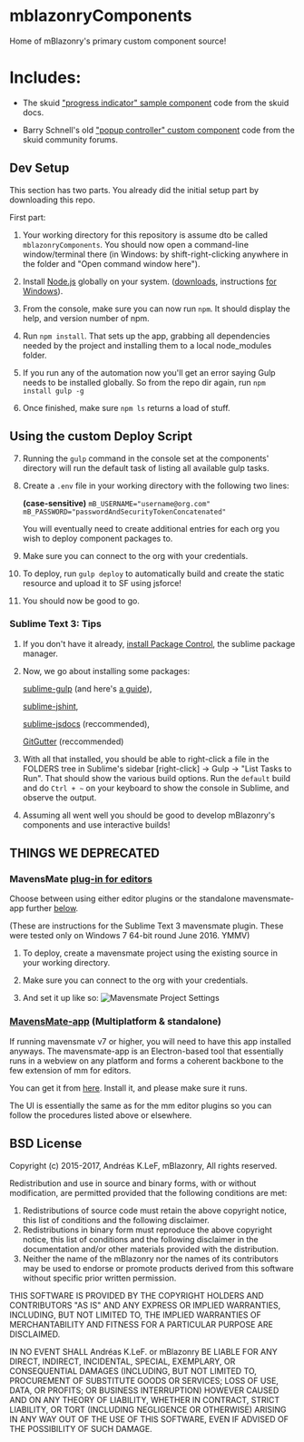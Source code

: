 # mblazonryComponents #

Home of mBlazonry's primary custom component source!



# Includes: #

- The skuid ["progress indicator" sample component](http://help.skuidify.com/m/11720/l/451511?data-resolve-url=true&data-manual-id=11720) code from the skuid docs.

- Barry Schnell's old ["popup controller" custom component](https://community.skuidify.com/skuid/topics/popup-controller-component-disable-x-escape-key-and-hook-dialog-events) code from the skuid community forums.

## Dev Setup ##

This section has two parts. You already did the initial setup part by downloading this repo.

First part:

1.  Your working directory for this repository is assume dto be called `mblazonryComponents`. You should now open a command-line window/terminal there (in Windows: by shift-right-clicking anywhere in the folder and "Open command window here"). 

2.  Install [Node.js](https://nodejs.org/en/) globally on your system. ([downloads](https://nodejs.org/en/download/), instructions [for Windows](http://blog.teamtreehouse.com/install-node-js-npm-windows)).

3.  From the console, make sure you can now run `npm`. It should display the help, and version number of npm.

4.  Run `npm install`. That sets up the app, grabbing all dependencies needed by the project and installing them to a local node_modules folder.

5.  If you run any of the automation now you'll get an error saying Gulp needs to be installed globally. So from the repo dir again, run `npm install gulp -g`

6.  Once finished, make sure `npm ls` returns a load of stuff.

## Using the custom Deploy Script ##

7.  Running the `gulp` command in the console set at the components' directory will run the default task of listing all available gulp tasks.

8.  Create a `.env` file in your working directory with the following two lines:

	**(case-sensitive)**
	`mB_USERNAME="username@org.com"`
	`mB_PASSWORD="passwordAndSecurityTokenConcatenated"`

	You will eventually need to create additional entries for each org you wish to deploy component packages to.

9. Make sure you can connect to the org with your credentials.

10. To deploy, run `gulp deploy` to automatically build and create the static resource and upload it to SF using jsforce!

11. You should now be good to go. 

### Sublime Text 3: Tips ###

1.  If you don't have it already, [install Package Control](https://packagecontrol.io/installation), the sublime package manager.

2. Now, we go about installing some packages:

    [sublime-gulp](https://github.com/NicoSantangelo/sublime-gulp) (and here's [a guide](https://mijingo.com/blog/run-gulp-from-sublime-text)),
	
	[sublime-jshint](https://github.com/uipoet/sublime-jshint),

    [sublime-jsdocs](https://github.com/spadgos/sublime-jsdocs) (reccommended),

    [GitGutter](https://github.com/jisaacks/GitGutter) (reccommended)

3. With all that installed, you should be able to right-click a file in the FOLDERS tree in Sublime's sidebar [right-click] → Gulp → "List Tasks to Run". That should show the various build options. Run the `default` build and do `Ctrl + ~` on your keyboard to show the console in Sublime, and observe the output.

4. Assuming all went well you should be good to develop mBlazonry's components and use interactive builds!

## THINGS WE DEPRECATED ##

### MavensMate [plug-in for editors ](https://github.com/joeferraro/MavensMate#active-plugins) ###

Choose between using either editor plugins or the standalone mavensmate-app further [below](https://github.com/aklef/mBlazonryComponents#multiplatform-mavensmate-app-standalone).

(These are instructions for the Sublime Text 3 mavensmate plugin. These were tested only on Windows 7 64-bit round June 2016. YMMV)

1. To deploy, create a mavensmate project using the existing source in your working directory. 

2. Make sure you can connect to the org with your credentials.

3. And set it up like so:
![Mavensmate Project Settings](https://docs.google.com/drawings/d/13dryEkE4vxSCofTEtOnOmkr0-O4vMv7EawwpWDpU07I/pub?w=952&h=537) 

### [MavensMate-app](https://github.com/joeferraro/MavensMate-app) (Multiplatform & standalone) ###

If running mavensmate v7 or higher, you will need to have this app installed anyways. The mavensmate-app is an Electron-based tool that essentially runs in a webview on any platform and forms a coherent backbone to the few extension of mm for editors.

You can get it from [here](https://github.com/joeferraro/mavensmate-app/releases). Install it, and please make sure it runs.

The UI is essentially the same as for the mm editor plugins so you can follow the procedures listed above or elsewhere.


## BSD License ##

Copyright (c) 2015-2017, Andréas K.LeF, mBlazonry,
All rights reserved.

Redistribution and use in source and binary forms, with or without modification, are permitted provided that the following conditions are met:
   
1. Redistributions of source code must retain the above copyright
      notice, this list of conditions and the following disclaimer.
2. Redistributions in binary form must reproduce the above copyright
      notice, this list of conditions and the following disclaimer in the
      documentation and/or other materials provided with the distribution.
3. Neither the name of the mBlazonry nor the
      names of its contributors may be used to endorse or promote products
      derived from this software without specific prior written permission.

THIS SOFTWARE IS PROVIDED BY THE COPYRIGHT HOLDERS AND CONTRIBUTORS "AS IS" AND ANY EXPRESS OR IMPLIED WARRANTIES, INCLUDING, BUT NOT LIMITED TO, THE IMPLIED WARRANTIES OF MERCHANTABILITY AND FITNESS FOR A PARTICULAR PURPOSE ARE DISCLAIMED.

IN NO EVENT SHALL Andréas K.LeF. or mBlazonry BE LIABLE FOR ANY DIRECT, INDIRECT, INCIDENTAL, SPECIAL, EXEMPLARY, OR CONSEQUENTIAL DAMAGES (INCLUDING, BUT NOT LIMITED TO, PROCUREMENT OF SUBSTITUTE GOODS OR SERVICES; LOSS OF USE, DATA, OR PROFITS; OR BUSINESS INTERRUPTION) HOWEVER CAUSED AND ON ANY THEORY OF LIABILITY, WHETHER IN CONTRACT, STRICT LIABILITY, OR TORT (INCLUDING NEGLIGENCE OR OTHERWISE) ARISING IN ANY WAY OUT OF THE USE OF THIS SOFTWARE, EVEN IF ADVISED OF THE POSSIBILITY OF SUCH DAMAGE.
